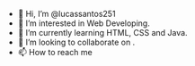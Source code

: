 - 👋 Hi, I’m @lucassantos251
- 👀 I’m interested in Web Developing.
- 🌱 I’m currently learning HTML, CSS and Java.
- 💞️ I’m looking to collaborate on .
- 📫 How to reach me 

<!---
lucassantos251/lucassantos251 is a ✨ special ✨ repository because its `README.md` (this file) appears on your GitHub profile.
You can click the Preview link to take a look at your changes.
--->
